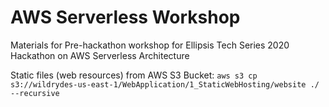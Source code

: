 # AWS Serverless Workshop
Materials for Pre-hackathon workshop for Ellipsis Tech Series 2020 Hackathon on AWS Serverless Architecture 


Static files (web resources) from AWS S3 Bucket: `aws s3 cp s3://wildrydes-us-east-1/WebApplication/1_StaticWebHosting/website ./ --recursive`
